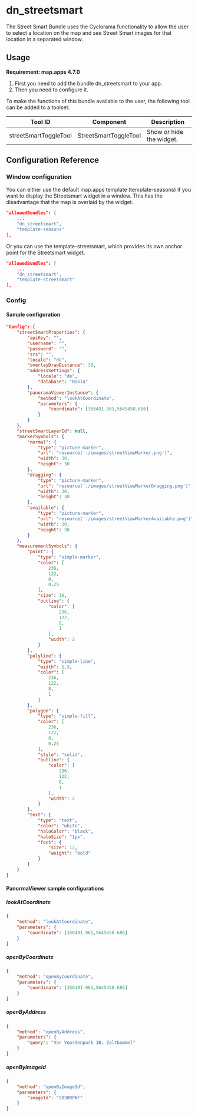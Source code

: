 # dn_streetsmart
The Street Smart Bundle uses the Cyclorama functionality to allow the user to select a location on the map and see Street Smart images for that location in a separated window.

## Usage
**Requirement: map.apps 4.7.0**

1. First you need to add the bundle dn_streetsmart to your app.
2. Then you need to configure it.

To make the functions of this bundle available to the user, the following tool can be added to a toolset:

| Tool ID               | Component             | Description              |
|-----------------------|-----------------------|--------------------------|
| streetSmartToggleTool | StreetSmartToggleTool | Show or hide the widget. |

## Configuration Reference

### Window configuration

You can either use the default map.apps template (template-seasons) if you want to display the Streetsmart widget in a window. This has the disadvantage that the map is overlaid by the widget.

```json
"allowedBundles": [
    ...
    "dn_streetsmart",
    "template-seasons"
],
```

Or you can use the template-streetsmart, which provides its own anchor point for the Streetsmart widget.

```json
"allowedBundles": [
    ...
    "dn_streetsmart",
    "template-streetsmart"
],
```

### Config

#### Sample configuration
```json
"Config": {
    "streetSmartProperties": {
        "apiKey": "",
        "username": "",
        "password": "",
        "srs": "",
        "locale": "de",
        "overlayDrawDistance": 30,
        "addressSettings": {
            "locale": "de",
            "database": "Nokia"
        },
        "panoramaViewerInstance": {
            "method": "lookAtCoordinate",
            "parameters": {
                "coordinate": [356491.961,5645458.686]
            }
        }
    },
    "streetSmartLayerId": null,
    "markerSymbols": {
        "normal": {
            "type": "picture-marker",
            "url": "resource('./images/streetViewMarker.png')",
            "width": 30,
            "height": 30
        },
        "dragging": {
            "type": "picture-marker",
            "url": "resource('./images/streetViewMarkerDragging.png')",
            "width": 30,
            "height": 30
        },
        "available": {
            "type": "picture-marker",
            "url": "resource('./images/streetViewMarkerAvailable.png')",
            "width": 30,
            "height": 30
        }
    },
    "measurementSymbols": {
        "point": {
            "type": "simple-marker",
            "color": [
                236,
                122,
                8,
                0.25
            ],
            "size": 16,
            "outline": {
                "color": [
                    236,
                    122,
                    8,
                    1
                ],
                "width": 2
            }
        },
        "polyline": {
            "type": "simple-line",
            "width": 1.3,
            "color": [
                236,
                122,
                8,
                1
            ]
        },
        "polygon": {
            "type": "simple-fill",
            "color": [
                236,
                122,
                8,
                0.25
            ],
            "style": "solid",
            "outline": {
                "color": [
                    236,
                    122,
                    8,
                    1
                ],
                "width": 2
            }
        },
        "text": {
            "type": "text",
            "color": "white",
            "haloColor": "black",
            "haloSize": "1px",
            "font": {
                "size": 12,
                "weight": "bold"
            }
        }
    }
}
```

#### PanormaViewer sample configurations

##### lookAtCoordinate
```json
{
    "method": "lookAtCoordinate",
    "parameters": {
        "coordinate": [356491.961,5645458.686]
    }
}
```

##### openByCoordinate
```json
{
    "method": "openByCoordinate",
    "parameters": {
        "coordinate": [356491.961,5645458.686]
    }
}
```

##### openByAddress
```json
{
    "method": "openByAddress",
    "parameters": {
        "query": "Van Voordenpark 1B, Zaltbommel"
    }
}
```

##### openByImageId
```json
{
    "method": "openByImageId",
    "parameters": {
        "imageId": "5D38RPNF"
    }
}
```
